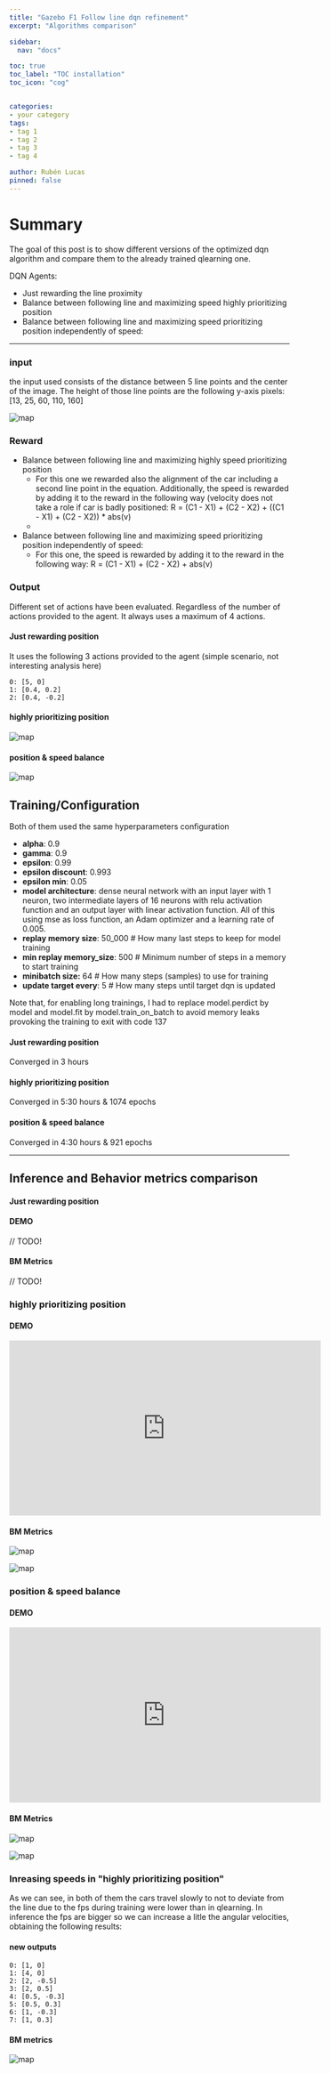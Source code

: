 ```yaml
---
title: "Gazebo F1 Follow line dqn refinement"
excerpt: "Algorithms comparison"

sidebar:
  nav: "docs"

toc: true
toc_label: "TOC installation"
toc_icon: "cog"


categories:
- your category
tags:
- tag 1
- tag 2
- tag 3
- tag 4

author: Rubén Lucas
pinned: false
---
```


# Summary

The goal of this post is to show different versions of the optimized dqn algorithm
and compare them to the already trained qlearning one.

DQN Agents:
- Just rewarding the line proximity
- Balance between following line and maximizing speed highly prioritizing position
- Balance between following line and maximizing speed prioritizing position independently of speed:

---

### input 

the input used consists of the distance between 5 line points and the center of the image.
The height of those line points are the following y-axis pixels: [13, 25, 60, 110, 160]

<p><img src="/2020-phd-ruben-lucas/assets/images/results_images/f1-follow-line/gazebo/sp5_discrete/input_image.png" alt="map" class="img-responsive" /></p>

### Reward

- Balance between following line and maximizing highly speed prioritizing position
  - For this one we rewarded also the alignment of the car including a second line point in the equation. Additionally, 
    the speed is rewarded by adding it to the reward in the following way (velocity does not take a role if car is badly
    positioned:
    R = (C1 - X1) + (C2 - X2) + ((C1 - X1) + (C2 - X2)) * abs(v)
  - 
- Balance between following line and maximizing speed prioritizing position independently of speed:
  - For this one, the speed is rewarded by adding it to the reward in the following way:
    R = (C1 - X1) + (C2 - X2) + abs(v)


### Output

Different set of actions have been evaluated. Regardless of the number of actions provided to 
the agent. It always uses a maximum of 4 actions.

#### Just rewarding position

It uses the following 3 actions provided to the agent (simple scenario, not interesting analysis here)

    0: [5, 0]
    1: [0.4, 0.2]
    2: [0.4, -0.2]

#### highly prioritizing position

<p><img src="/2020-phd-ruben-lucas/assets/images/results_images/f1-follow-line/gazebo/sp5_discrete/11_actions_speed_priority.png" alt="map" class="img-responsive" /></p>

#### position & speed balance

<p><img src="/2020-phd-ruben-lucas/assets/images/results_images/f1-follow-line/gazebo/sp5_discrete/7_actions_balance.png" alt="map" class="img-responsive" /></p>

## Training/Configuration

Both of them used the same hyperparameters configuration

  - **alpha**: 0.9
  - **gamma**: 0.9
  - **epsilon**: 0.99
  - **epsilon discount**: 0.993
  - **epsilon min**: 0.05
  - **model architecture**: dense neural network with an input layer with 1 neuron, 
    two intermediate layers of 16 neurons with relu activation function 
    and an output layer with linear activation function. All of this using
    mse as loss function, an Adam optimizer and a learning rate of 0.005.
  - **replay memory size**: 50_000 # How many last steps to keep for model training
  - **min replay memory_size**: 500 # Minimum number of steps in a memory to start training
  - **minibatch size:** 64 # How many steps (samples) to use for training
  - **update target every**: 5  # How many steps until target dqn is updated

Note that, for enabling long trainings, I had to replace model.perdict by model and model.fit by model.train_on_batch 
to avoid memory leaks provoking the training to exit with code 137

#### Just rewarding position

Converged in 3 hours

#### highly prioritizing position

Converged in 5:30 hours & 1074 epochs

#### position & speed balance

Converged in 4:30 hours & 921 epochs

---

## Inference and Behavior metrics comparison

#### Just rewarding position

#### DEMO

// TODO!

#### BM Metrics

// TODO!

### highly prioritizing position

#### DEMO

<iframe width="560" height="315" src="https://www.youtube.com/embed/hKo8Tkktea0" title="YouTube video player" frameborder="0" allow="accelerometer; autoplay; clipboard-write; encrypted-media; gyroscope; picture-in-picture; web-share" allowfullscreen></iframe>

#### BM Metrics

<p><img src="/2020-phd-ruben-lucas/assets/images/results_images/f1-follow-line/gazebo/sp5_discrete/simple_circuit_7_balance.png" alt="map" class="img-responsive" /></p>

<p><img src="/2020-phd-ruben-lucas/assets/images/results_images/f1-follow-line/gazebo/sp5_discrete/many_curves_7_balance.png" alt="map" class="img-responsive" /></p>

### position & speed balance

#### DEMO

<iframe width="560" height="315" src="https://www.youtube.com/embed/76hDcDVbRkQ" title="YouTube video player" frameborder="0" allow="accelerometer; autoplay; clipboard-write; encrypted-media; gyroscope; picture-in-picture; web-share" allowfullscreen></iframe>

#### BM Metrics

<p><img src="/2020-phd-ruben-lucas/assets/images/results_images/f1-follow-line/gazebo/sp5_discrete/simple_circuit_11_speed.png" alt="map" class="img-responsive" /></p>

<p><img src="/2020-phd-ruben-lucas/assets/images/results_images/f1-follow-line/gazebo/sp5_discrete/many_curves_11_speed.png" alt="map" class="img-responsive" /></p>

### Inreasing speeds in "highly prioritizing position"

As we can see, in both of them the cars travel slowly to not to deviate from the line due to the fps during training were lower than in qlearning.
In inference the fps are bigger so we can increase a litle the angular velocities, obtaining the following results:

#### new outputs

    0: [1, 0]
    1: [4, 0]
    2: [2, -0.5]
    3: [2, 0.5]
    4: [0.5, -0.3]
    5: [0.5, 0.3]
    6: [1, -0.3]
    7: [1, 0.3]

#### BM metrics

<p><img src="/2020-phd-ruben-lucas/assets/images/results_images/f1-follow-line/gazebo/sp5_discrete/BM_7_balance_upgrade.png" alt="map" class="img-responsive" /></p>
